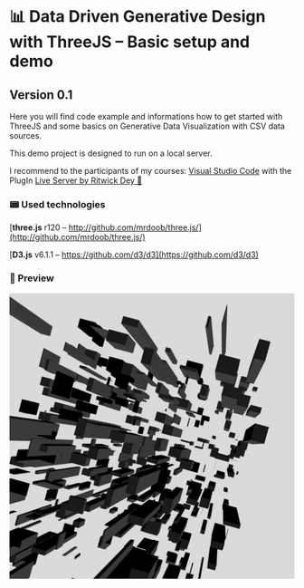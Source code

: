 # 📊 Data Driven Generative Design with ThreeJS – Basic setup and demo
## Version 0.1
Here you will find code example and informations how to get started with ThreeJS and some basics on Generative Data Visualization with CSV data sources.

This demo project is designed to run on a local server.

I recommend to the participants of my courses: 
[Visual Studio Code](https://code.visualstudio.com) with the PlugIn [Live Server by Ritwick Dey 🔗](https://marketplace.visualstudio.com/items?itemName=ritwickdey.LiveServer)

### 📟 Used technologies
[**three.js** r120 – http://github.com/mrdoob/three.js/](http://github.com/mrdoob/three.js/)

[**D3.js** v6.1.1 – https://github.com/d3/d3](https://github.com/d3/d3)

### 🎥 Preview
![Screenshot](https://github.com/Fraaanz/Data-Driven-Generative-Design-Basics/raw/master/preview.jpg)
